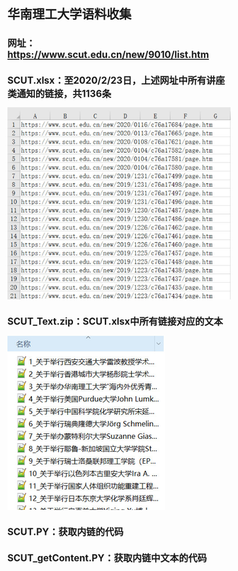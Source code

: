 # 华南理工大学语料收集
## 网址：https://www.scut.edu.cn/new/9010/list.htm
## SCUT.xlsx：至2020/2/23日，上述网址中所有讲座类通知的链接，共1136条
![Image text](https://github.com/JJYDXFS/little-innovation/blob/master/Text_Materials/Website/SCUT/img/SCUT.jpg?raw=true)
## SCUT_Text.zip：SCUT.xlsx中所有链接对应的文本
![Image text](https://github.com/JJYDXFS/little-innovation/blob/master/Text_Materials/Website/SCUT/img/SCUT_content.jpg?raw=true)
## SCUT.PY：获取内链的代码
## SCUT_getContent.PY：获取内链中文本的代码
